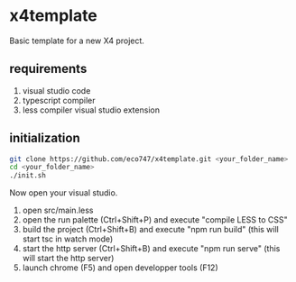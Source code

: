 # x4template

Basic template for a new X4 project.

## requirements

1. visual studio code
2. typescript compiler 
3. less compiler visual studio extension

## initialization

```sh
git clone https://github.com/eco747/x4template.git <your_folder_name>
cd <your_folder_name>
./init.sh
```

Now open your visual studio.

1. open src/main.less
2. open the run palette (Ctrl+Shift+P) and execute "compile LESS to CSS"
3. build the project (Ctrl+Shift+B) and execute "npm run build" (this will start tsc in watch mode)
4. start the http server (Ctrl+Shift+B) and execute "npm run serve" (this will start the http server)
5. launch chrome (F5) and open developper tools (F12)




